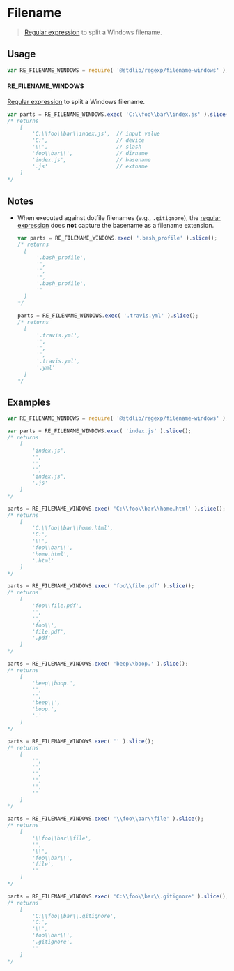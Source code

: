 # Filename

> [Regular expression][mdn-regexp] to split a Windows filename.


<section class="usage">

## Usage

``` javascript
var RE_FILENAME_WINDOWS = require( '@stdlib/regexp/filename-windows' );
```

#### RE_FILENAME_WINDOWS

[Regular expression][mdn-regexp] to split a Windows filename.

``` javascript
var parts = RE_FILENAME_WINDOWS.exec( 'C:\\foo\\bar\\index.js' ).slice();
/* returns
    [
        'C:\\foo\\bar\\index.js',  // input value
        'C:',                      // device
        '\\',                      // slash
        'foo\\bar\\',              // dirname
        'index.js',                // basename
        '.js'                      // extname
    ]
*/
```

</section>

<!-- /.usage -->


<section class="notes">

## Notes

* When executed against dotfile filenames (e.g., `.gitignore`), the [regular expression][mdn-regexp] does __not__ capture the basename as a filename extension.

  ``` javascript
  var parts = RE_FILENAME_WINDOWS.exec( '.bash_profile' ).slice();
  /* returns
    [
        '.bash_profile',
        '',
        '',
        '',
        '.bash_profile',
        ''
    ]
  */

  parts = RE_FILENAME_WINDOWS.exec( '.travis.yml' ).slice();
  /* returns
    [
        '.travis.yml',
        '',
        '',
        '',
        '.travis.yml',
        '.yml'
    ]
  */
  ```

</section>

<!-- /.notes -->


<section class="examples">

## Examples

``` javascript
var RE_FILENAME_WINDOWS = require( '@stdlib/regexp/filename-windows' );

var parts = RE_FILENAME_WINDOWS.exec( 'index.js' ).slice();
/* returns
    [
        'index.js',
        '',
        '',
        '',
        'index.js',
        '.js'
    ]
*/

parts = RE_FILENAME_WINDOWS.exec( 'C:\\foo\\bar\\home.html' ).slice();
/* returns
    [
        'C:\\foo\\bar\\home.html',
        'C:',
        '\\',
        'foo\\bar\\',
        'home.html',
        '.html'
    ]
*/

parts = RE_FILENAME_WINDOWS.exec( 'foo\\file.pdf' ).slice();
/* returns
    [
        'foo\\file.pdf',
        '',
        '',
        'foo\\',
        'file.pdf',
        '.pdf'
    ]
*/

parts = RE_FILENAME_WINDOWS.exec( 'beep\\boop.' ).slice();
/* returns
    [
        'beep\\boop.',
        '',
        '',
        'beep\\',
        'boop.',
        '.'
    ]
*/

parts = RE_FILENAME_WINDOWS.exec( '' ).slice();
/* returns
    [
        '',
        '',
        '',
        '',
        '',
        ''
    ]
*/

parts = RE_FILENAME_WINDOWS.exec( '\\foo\\bar\\file' ).slice();
/* returns
    [
        '\\foo\\bar\\file',
        '',
        '\\',
        'foo\\bar\\',
        'file',
        ''
    ]
*/

parts = RE_FILENAME_WINDOWS.exec( 'C:\\foo\\bar\\.gitignore' ).slice();
/* returns
    [
        'C:\\foo\\bar\\.gitignore',
        'C:',
        '\\',
        'foo\\bar\\',
        '.gitignore',
        ''
    ]
*/
```

</section>

<!-- /.examples -->


<section class="links">

[mdn-regexp]: https://developer.mozilla.org/en-US/docs/Web/JavaScript/Guide/Regular_Expressions

</section>

<!-- /.links -->
